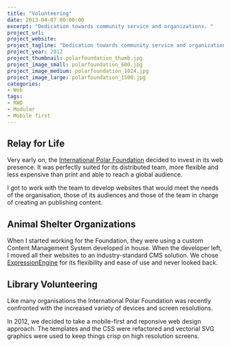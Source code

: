 ```yaml
---
title: "Volunteering"
date: 2013-04-07 00:00:00
excerpt: "Dedication towards community service and organizations. "
project_url: 
project_website: 
project_tagline: "Dedication towards community service and organizations"
project_year: 2012
project_thumbnail: polarfoundation_thumb.jpg
project_image_small: polarfoundation_600.jpg
project_image_medium: polarfoundation_1024.jpg
project_image_large: polarfoundation_1500.jpg
categories:
- Web
tags:
- RWD
- Modular
- Mobile first
---
```


## Relay for Life

Very early on, the [International Polar Foundation](http://www.polarfoundation.org) decided to invest in its web presence. It was perfectly suited for its distributed team, more flexible and less expensive than print and able to reach a global audience.

I got to work with the team to develop websites that would meet the needs of the organisation, those of its audiences and those of the team in charge of creating an publishing content.

## Animal Shelter Organizations

When I started working for the Foundation, they were using a custom Content Management System developed in house. When the developer left, I moved all their websites to an industry-standard CMS solution. We chose [ExpressionEngine](https://ellislab.com/expressionengine) for its flexibility and ease of use and never looked back.

## Library Volunteering

Like many organisations the International Polar Foundation was recently confronted with the increased variety of devices and screen resolutions.

In 2012, we decided to take a mobile-first and reponsive web design approach. The templates and the CSS were refactored and vectorial SVG graphics were used to keep things crisp on high resolution screens.